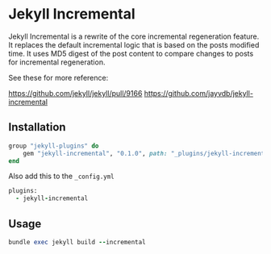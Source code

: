 # Jekyll Incremental

Jekyll Incremental is a rewrite of the core incremental regeneration feature. It replaces the default incremental logic that is based on the posts modified time. It uses MD5 digest of the post content to compare changes to posts for incremental regeneration.

See these for more reference:

https://github.com/jekyll/jekyll/pull/9166
https://github.com/jayvdb/jekyll-incremental

## Installation

```ruby
group "jekyll-plugins" do
    gem "jekyll-incremental", "0.1.0", path: "_plugins/jekyll-incremental"
end
```
Also add this to the `_config.yml`
```ruby
plugins:
  - jekyll-incremental
```

## Usage

```ruby
bundle exec jekyll build --incremental
```
